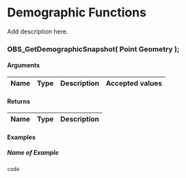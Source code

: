 # Demographic Functions

Add description here.

### OBS_GetDemographicSnapshot( Point Geometry );

#### Arguments

Name | Type | Description | Accepted values
--- | --- | --- | ---



#### Returns

Name | Type | Description
--- | --- | ---


#### Examples

##### Name of Example

```bash
code
```
